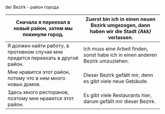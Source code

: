 der Bezirk - район города

| Сначала я переехал в новый район, затем мы покинули город.                       | Zuerst bin ich in einen neuen Bezirk umgezogen, dann haben wir die Stadt _(Akk)_ verlassen. |
| -------------------------------------------------------------------------------- | ------------------------------------------------------------------------------------------- |
| Я должен найти работу, в противном случая мне придется переехать в другой район. | Ich muss eine Arbeit finden, sonst habe ich in einen anderen Bezirk umzuziehen.             |
| Мне нравится этот район, потому что в нем много новых домов.                     | Dieser Bezirk gefällt mir, denn es gibt viele neue Gebäude.                                 |
| Здесь много ресторанов, поэтому мне нравится этот район.                         | Es gibt viele Restaurants hier, darum gefällt mir dieser Bezirk.                            |
